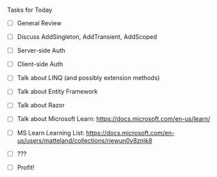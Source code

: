 ﻿Tasks for Today

- [ ] General Review
- [ ] Discuss AddSingleton, AddTransient, AddScoped

- [ ] Server-side Auth
- [ ] Client-side Auth

- [ ] Talk about LINQ (and possibly extension methods)
- [ ] Talk about Entity Framework
- [ ] Talk about Razor

- [ ] Talk about Microsoft Learn: https://docs.microsoft.com/en-us/learn/
- [ ] MS Learn Learning List: https://docs.microsoft.com/en-us/users/matteland/collections/rjewun0y8znjk8

- [ ] ???

- [ ] Profit!